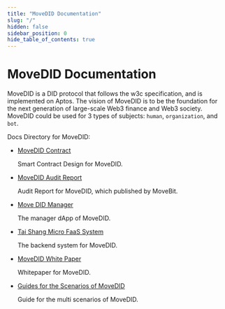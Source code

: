 ```yaml
---
title: "MoveDID Documentation"
slug: "/"
hidden: false
sidebar_position: 0
hide_table_of_contents: true
---
```


# MoveDID Documentation

MoveDID is a DID protocol that follows the w3c specification, and is implemented on Aptos.
The vision of MoveDID is to be the foundation for the next generation of large-scale Web3 finance and Web3 society.
MoveDID could be used for 3 types of subjects: `human`, `organization`, and `bot`.

Docs Directory for MoveDID:

* [MoveDID Contract](/move-did-contract)

  Smart Contract Design for MoveDID.

* [MoveDID Audit Report](/move-did-audit-report)

  Audit Report for MoveDID, which published by MoveBit.

* [Move DID Manager](/move-did-manager)

  The manager dApp of MoveDID.

* [Tai Shang Micro FaaS System](/tai-shang-micro-faas-system)

  The backend system for MoveDID.

* [MoveDID White Paper](/move-did-white-paper-index)
  
  Whitepaper for MoveDID.

- [Guides for the Scenarios of MoveDID](/guides_for_scenarios)

  Guide for the multi scenarios of MoveDID.
